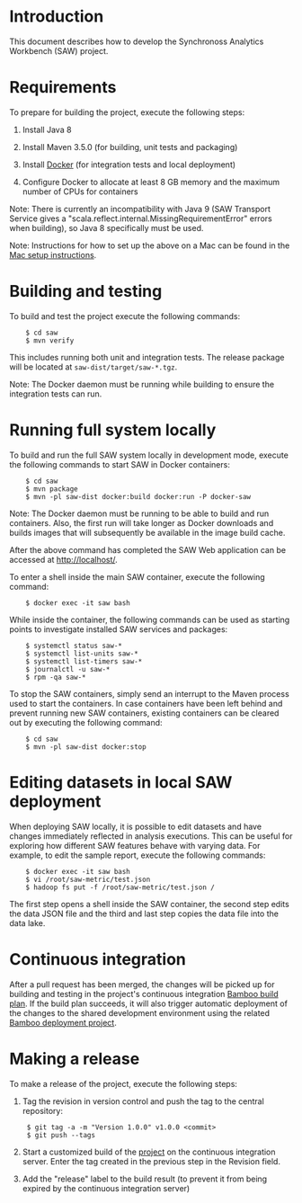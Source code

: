 # Introduction

This document describes how to develop the Synchronoss Analytics
Workbench (SAW) project.

# Requirements

To prepare for building the project, execute the following steps:

1. Install Java 8

2. Install Maven 3.5.0 (for building, unit tests and packaging)

3. Install [Docker] (for integration tests and local deployment)

4. Configure Docker to allocate at least 8 GB memory and the maximum
   number of CPUs for containers

Note: There is currently an incompatibility with Java 9 (SAW Transport
Service gives a "scala.reflect.internal.MissingRequirementError"
errors when building), so Java 8 specifically must be used.

Note: Instructions for how to set up the above on a Mac can be found
in the [Mac setup instructions](development-mac.md).

[Docker]: https://www.docker.com/community-edition

# Building and testing

To build and test the project execute the following commands:

        $ cd saw
        $ mvn verify

This includes running both unit and integration tests.  The release
package will be located at `saw-dist/target/saw-*.tgz`.

Note: The Docker daemon must be running while building to ensure the
integration tests can run.

# Running full system locally

To build and run the full SAW system locally in development mode,
execute the following commands to start SAW in Docker containers:

        $ cd saw
        $ mvn package
        $ mvn -pl saw-dist docker:build docker:run -P docker-saw

Note: The Docker daemon must be running to be able to build and run
containers.  Also, the first run will take longer as Docker downloads
and builds images that will subsequently be available in the image
build cache.

After the above command has completed the SAW Web application can be
accessed at [http://localhost/](http://localhost/).

To enter a shell inside the main SAW container, execute the following
command:

        $ docker exec -it saw bash

While inside the container, the following commands can be used as
starting points to investigate installed SAW services and packages:

        $ systemctl status saw-*
        $ systemctl list-units saw-*
        $ systemctl list-timers saw-*
        $ journalctl -u saw-*
        $ rpm -qa saw-*

To stop the SAW containers, simply send an interrupt to the Maven
process used to start the containers.  In case containers have been
left behind and prevent running new SAW containers, existing
containers can be cleared out by executing the following command:

        $ cd saw
        $ mvn -pl saw-dist docker:stop

# Editing datasets in local SAW deployment

When deploying SAW locally, it is possible to edit datasets and have
changes immediately reflected in analysis executions.  This can be
useful for exploring how different SAW features behave with varying
data.  For example, to edit the sample report, execute the following
commands:

        $ docker exec -it saw bash
        $ vi /root/saw-metric/test.json
        $ hadoop fs put -f /root/saw-metric/test.json /

The first step opens a shell inside the SAW container, the second step
edits the data JSON file and the third and last step copies the data
file into the data lake.

# Continuous integration

After a pull request has been merged, the changes will be picked up
for building and testing in the project's continuous integration
[Bamboo build plan].  If the build plan succeeds, it will also trigger
automatic deployment of the changes to the shared development
environment using the related [Bamboo deployment project].

[Bamboo build plan]: https://bamboo.synchronoss.net:8443/browse/BDA-BDASAW
[Bamboo deployment project]: https://bamboo.synchronoss.net:8443/browse/BDA-BDASAW/deployments

# Making a release

To make a release of the project, execute the following steps:

1. Tag the revision in version control and push the tag to the central
   repository:

        $ git tag -a -m "Version 1.0.0" v1.0.0 <commit>
        $ git push --tags

2. Start a customized build of the [project] on the continuous
   integration server.  Enter the tag created in the previous step in
   the Revision field.

3. Add the "release" label to the build result (to prevent it from
   being expired by the continuous integration server)

[project]: https://bamboo.synchronoss.net:8443/browse/BDA-BDASAW

